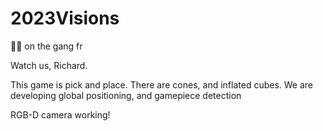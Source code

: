 # 2023Visions
🚫🧢 on the gang fr 


Watch us, Richard. 






This game is pick and place. 
There are cones, and inflated cubes. 
We are developing global positioning, and gamepiece detection

RGB-D camera working!
